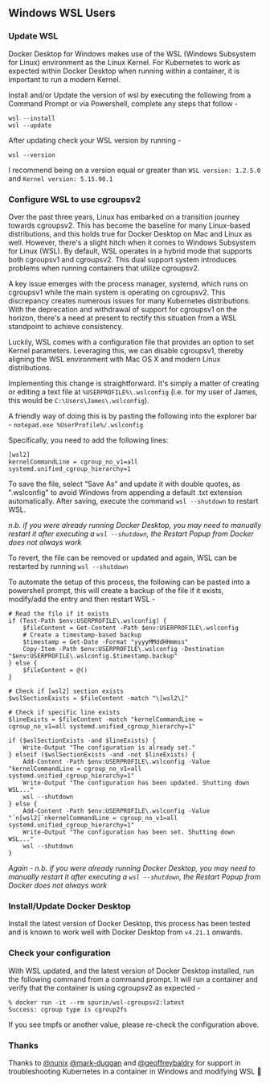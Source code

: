 ## Windows WSL Users

### Update WSL

Docker Desktop for Windows makes use of the WSL (Windows Subsystem for Linux) environment as the Linux Kernel.  For Kubernetes to work as expected within Docker Desktop when running within a container, it is important to run a modern Kernel.

Install and/or Update the version of wsl by executing the following from a Command Prompt or via Powershell, complete any steps that follow -

```
wsl --install
wsl --update
```

After updating check your WSL version by running -

```
wsl --version
```

I recommend being on a version equal or greater than `WSL version: 1.2.5.0` and `Kernel version: 5.15.90.1`

### Configure WSL to use cgroupsv2

Over the past three years, Linux has embarked on a transition journey towards cgroupsv2. This has become the baseline for many Linux-based distributions, and this holds true for Docker Desktop on Mac and Linux as well. However, there's a slight hitch when it comes to Windows Subsystem for Linux (WSL). By default, WSL operates in a hybrid mode that supports both cgroupsv1 and cgroupsv2. This dual support system introduces problems when running containers that utilize cgroupsv2.

A key issue emerges with the process manager, systemd, which runs on cgroupsv1 while the main system is operating on cgroupsv2. This discrepancy creates numerous issues for many Kubernetes distributions. With the deprecation and withdrawal of support for cgroupsv1 on the horizon, there's a need at present to rectify this situation from a WSL standpoint to achieve consistency.

Luckily, WSL comes with a configuration file that provides an option to set Kernel parameters. Leveraging this, we can disable cgroupsv1, thereby aligning the WSL environment with Mac OS X and modern Linux distributions.

Implementing this change is straightforward. It's simply a matter of creating or editing a text file at `%USERPROFILE%\.wslconfig` (i.e. for my user of James, this would be `C:\Users\James\.wslconfig`). 

A friendly way of doing this is by pasting the following into the explorer bar - `notepad.exe %UserProfile%/.wslconfig`

Specifically, you need to add the following lines:

```
[wsl2]
kernelCommandLine = cgroup_no_v1=all systemd.unified_cgroup_hierarchy=1
```

To save the file, select “Save As” and update it with double quotes, as ".wslconfig" to avoid Windows from appending a default .txt extension automatically. After saving, execute the command `wsl --shutdown` to restart WSL.

*n.b. if you were already running Docker Desktop, you may need to manually restart it after executing a `wsl --shutdown`, the Restart Popup from Docker does not always work*

To revert, the file can be removed or updated and again, WSL can be restarted by running `wsl --shutdown`

To automate the setup of this process, the following can be pasted into a powershell prompt, this will create a backup of the file if it exists, modify/add the entry and then restart WSL -

```
# Read the file if it exists
if (Test-Path $env:USERPROFILE\.wslconfig) {
    $fileContent = Get-Content -Path $env:USERPROFILE\.wslconfig
    # Create a timestamp-based backup
    $timestamp = Get-Date -Format "yyyyMMddHHmmss"
    Copy-Item -Path $env:USERPROFILE\.wslconfig -Destination "$env:USERPROFILE\.wslconfig.$timestamp.backup"
} else {
    $fileContent = @()
}

# Check if [wsl2] section exists
$wslSectionExists = $fileContent -match "\[wsl2\]"

# Check if specific line exists
$lineExists = $fileContent -match "kernelCommandLine = cgroup_no_v1=all systemd.unified_cgroup_hierarchy=1"

if ($wslSectionExists -and $lineExists) {
    Write-Output "The configuration is already set."
} elseif ($wslSectionExists -and -not $lineExists) {
    Add-Content -Path $env:USERPROFILE\.wslconfig -Value "kernelCommandLine = cgroup_no_v1=all systemd.unified_cgroup_hierarchy=1"
    Write-Output "The configuration has been updated. Shutting down WSL..."
    wsl --shutdown
} else {
    Add-Content -Path $env:USERPROFILE\.wslconfig -Value "`n[wsl2]`nkernelCommandLine = cgroup_no_v1=all systemd.unified_cgroup_hierarchy=1"
    Write-Output "The configuration has been set. Shutting down WSL..."
    wsl --shutdown
}
```

*Again - n.b. if you were already running Docker Desktop, you may need to manually restart it after executing a `wsl --shutdown`, the Restart Popup from Docker does not always work*

### Install/Update Docker Desktop

Install the latest version of Docker Desktop, this process has been tested and is known to work well with Docker Desktop from `v4.21.1` onwards.

### Check your configuration

With WSL updated, and the latest version of Docker Desktop installed, run the following command from a command prompt.  It will run a container and verify that the container is using cgroupsv2 as expected -

```
% docker run -it --rm spurin/wsl-cgroupsv2:latest
Success: cgroup type is cgroup2fs
```

If you see tmpfs or another value, please re-check the configuration above.

### Thanks

Thanks to [@nunix](https://github.com/nunix) [@mark-duggan](https://github.com/mark-duggan) and [@geoffreybaldry](https://github.com/geoffreybaldry) for support in troubleshooting Kubernetes in a container in Windows and modifying WSL 🚀
